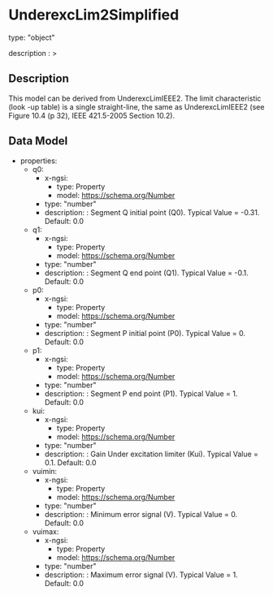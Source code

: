 # UnderexcLim2Simplified
type: "object"
description : >
## Description
This model can be derived from UnderexcLimIEEE2. The limit characteristic (look -up table) is a single straight-line, the same as UnderexcLimIEEE2 (see Figure 10.4 (p 32), IEEE 421.5-2005 Section 10.2).

## Data Model
  - properties:
    - q0:
      - x-ngsi:
        - type: Property
        - model: https://schema.org/Number
      - type: "number"
      - description: : Segment Q initial point (Q0).  Typical Value = -0.31. Default: 0.0
    - q1:
      - x-ngsi:
        - type: Property
        - model: https://schema.org/Number
      - type: "number"
      - description: : Segment Q end point (Q1).  Typical Value = -0.1. Default: 0.0
    - p0:
      - x-ngsi:
        - type: Property
        - model: https://schema.org/Number
      - type: "number"
      - description: : Segment P initial point (P0).  Typical Value = 0. Default: 0.0
    - p1:
      - x-ngsi:
        - type: Property
        - model: https://schema.org/Number
      - type: "number"
      - description: : Segment P end point (P1).  Typical Value = 1. Default: 0.0
    - kui:
      - x-ngsi:
        - type: Property
        - model: https://schema.org/Number
      - type: "number"
      - description: : Gain Under excitation limiter (Kui).  Typical Value = 0.1. Default: 0.0
    - vuimin:
      - x-ngsi:
        - type: Property
        - model: https://schema.org/Number
      - type: "number"
      - description: : Minimum error signal (V).  Typical Value = 0. Default: 0.0
    - vuimax:
      - x-ngsi:
        - type: Property
        - model: https://schema.org/Number
      - type: "number"
      - description: : Maximum error signal (V).  Typical Value = 1. Default: 0.0
